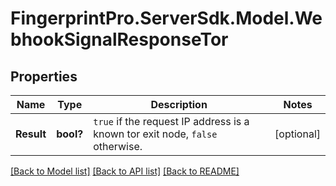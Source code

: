 # FingerprintPro.ServerSdk.Model.WebhookSignalResponseTor
## Properties

Name | Type | Description | Notes
------------ | ------------- | ------------- | -------------
**Result** | **bool?** | `true` if the request IP address is a known tor exit node, `false` otherwise.  | [optional] 

[[Back to Model list]](../README.md#documentation-for-models) [[Back to API list]](../README.md#documentation-for-api-endpoints) [[Back to README]](../README.md)

